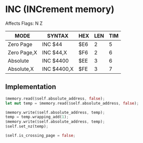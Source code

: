 # INC (INCrement memory)

Affects Flags: N Z

|MODE        |SYNTAX       |HEX |LEN |TIM|
|------------|-------------|----|----|---|
|Zero Page   |INC $44      |$E6 |2   |5  |
|Zero Page,X |INC $44,X    |$F6 |2   |6  |
|Absolute    |INC $4400    |$EE |3   |6  |
|Absolute,X  |INC $4400,X  |$FE |3   |7  |

## Implementation

```rs
$memory.read($self.absolute_address, false);
let mut temp = $memory.read($self.absolute_address, false);

$memory.write($self.absolute_address, temp);
temp = temp.wrapping_add(1);
$memory.write($self.absolute_address, temp);
$self.set_nz(temp);

$self.is_crossing_page = false;
```
